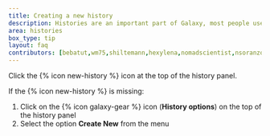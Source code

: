 ```yaml
---
title: Creating a new history
description: Histories are an important part of Galaxy, most people use a new history for every new analysis. Always make sure to give your histories good names, so you can easily find your results back later.
area: histories
box_type: tip
layout: faq
contributors: [bebatut,wm75,shiltemann,hexylena,nomadscientist,nsoranzo]
---
```


Click the {% icon new-history %} icon at the top of the history panel.

If the {% icon new-history %} is missing:
1. Click on the {% icon galaxy-gear %} icon (**History options**) on the top of the history panel
2. Select the option **Create New** from the menu
